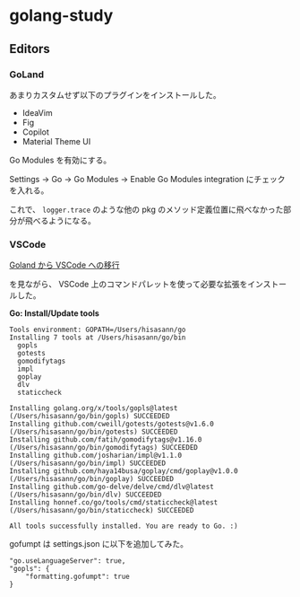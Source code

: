 # golang-study

## Editors

### GoLand

あまりカスタムせず以下のプラグインをインストールした。

- IdeaVim
- Fig
- Copilot
- Material Theme UI

Go Modules を有効にする。

Settings -> Go -> Go Modules -> Enable Go Modules integration にチェックを入れる。

これで、 `logger.trace` のような他の pkg のメソッド定義位置に飛べなかった部分が飛べるようになる。

### VSCode

[Goland から VSCode への移行](https://zenn.dev/tellernovel_inc/articles/8a1ac1f1652605)

を見ながら、 VSCode 上のコマンドパレットを使って必要な拡張をインストールした。

**Go: Install/Update tools**

```shell
Tools environment: GOPATH=/Users/hisasann/go
Installing 7 tools at /Users/hisasann/go/bin
  gopls
  gotests
  gomodifytags
  impl
  goplay
  dlv
  staticcheck

Installing golang.org/x/tools/gopls@latest (/Users/hisasann/go/bin/gopls) SUCCEEDED
Installing github.com/cweill/gotests/gotests@v1.6.0 (/Users/hisasann/go/bin/gotests) SUCCEEDED
Installing github.com/fatih/gomodifytags@v1.16.0 (/Users/hisasann/go/bin/gomodifytags) SUCCEEDED
Installing github.com/josharian/impl@v1.1.0 (/Users/hisasann/go/bin/impl) SUCCEEDED
Installing github.com/haya14busa/goplay/cmd/goplay@v1.0.0 (/Users/hisasann/go/bin/goplay) SUCCEEDED
Installing github.com/go-delve/delve/cmd/dlv@latest (/Users/hisasann/go/bin/dlv) SUCCEEDED
Installing honnef.co/go/tools/cmd/staticcheck@latest (/Users/hisasann/go/bin/staticcheck) SUCCEEDED

All tools successfully installed. You are ready to Go. :)
```

gofumpt は settings.json に以下を追加してみた。

```
"go.useLanguageServer": true,
"gopls": {
    "formatting.gofumpt": true
}
```
